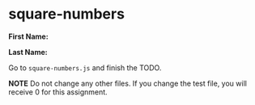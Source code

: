 # square-numbers

**First Name:**

**Last Name:**

Go to `square-numbers.js` and finish the TODO.

**NOTE** Do not change any other files. If you change the test file, you will receive 0 for this assignment.
